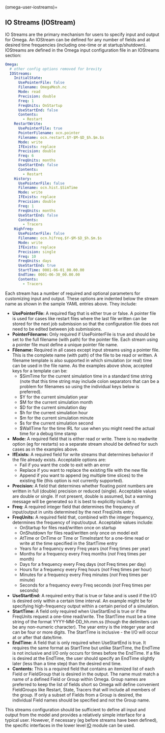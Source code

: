(omega-user-iostreams)=

## IO Streams (IOStream)

IO Streams are the primary mechanism for users to specify input and output
for Omega. An IOStream can be defined for any number of fields and at desired
time frequencies (including one-time or at startup/shutdown). IOStreams are
defined in the Omega input configuration file in an IOStreams section:

```yaml
Omega:
  # other config options removed for brevity
  IOStreams:
    InitialState:
      UsePointerFile: false
      Filename: OmegaMesh.nc
      Mode: read
      Precision: double
      Freq: 1
      FreqUnits: OnStartup
      UseStartEnd: false
      Contents:
        - Restart
    RestartWrite:
      UsePointerFile: true
      PointerFilename: ocn.pointer
      Filename: ocn.restart.$Y-$M-$D_$h.$m.$s
      Mode: write
      IfExists: replace
      Precision: double
      Freq: 6
      FreqUnits: months
      UseStartEnd: false
      Contents:
        - Restart
    History:
      UsePointerFile: false
      Filename: ocn.hist.$SimTime
      Mode: write
      IfExists: replace
      Precision: double
      Freq: 1
      FreqUnits: months
      UseStartEnd: false
      Contents:
        - Tracers
    Highfreq:
      UsePointerFile: false
      Filename: ocn.hifreq.$Y-$M-$D_$h.$m.$s
      Mode: write
      IfExists: replace
      Precision: single
      Freq: 10
      FreqUnits: days
      UseStartEnd: true
      StartTime: 0001-06-01_00.00.00
      EndTime: 0001-06-30_00.00.00
      Contents:
        - Tracers
```

Each stream has a number of required and optional parameters for customizing
input and output. These options are indented below the stream name as shown
in the sample YAML entries above. They include:
- **UsePointerFile:** A required flag that is either true or false. A pointer
file is used for cases like restart files where the last file written can
be stored for the next job submission so that the configuration file does
not need to be edited between job submissions.
- **PointerFilename:** Only required if UsePointerFile is true and should
be set to the full filename (with path) for the pointer file. Each stream
using a pointer file must define a unique pointer file name.
- **Filename:** Required in all cases except input streams using a pointer
file. This is the complete name (with path) of the file to be read or written.
A filename template is also supported in which simulation (or real) time
can be used in the file name. As the examples above show, accepted keys for
a template can be:
  - $SimTime for the current simulation time in a standard time string (note
     that this time string may include colon separators that can be a problem
     for filenames so using the individual keys below is preferred).
  - $Y for the current simulation year
  - $M for the current simulation month
  - $D for the current simulation day
  - $h for the current simulation hour
  - $m for the current simulation minute
  - $s for the current simulation second
  - $WallTime for the time IRL for use when you might need the actual time for
    a debug time stamp
- **Mode:** A required field that is either read or write. There is no
   readwrite option (eg for restarts) so a separate stream should be
   defined for such cases as in the examples above.
- **IfExists:** A required field for write streams that determines behavior
   if the file already exists. Acceptable options are:
   - Fail if you want the code to exit with an error
   - Replace if you want to replace the existing file with the new file
   - Append if you want to append (eg multiple time slices) to the existing
     file (this option is not currently supported).
- **Precision:** A field that determines whether floating point numbers are
   written in full (double) precision or reduced (single). Acceptable values
   are double or single. If not present, double is assumed, but a warning
   message will be generated so it is best to explicitly include it.
- **Freq:** A required integer field that determines the frequency of
   input/output in units determined by the next FreqUnits entry.
- **FreqUnits:** A required field that, combined with the integer frequency,
   determines the frequency of input/output. Acceptable values include:
   - OnStartup for files read/written once on startup
   - OnShutdown for files read/written only once on model exit
   - AtTime or OnTime or Time or TimeInstant for a one-time read or write
     at the time specified in the StartTime entry
   - Years for a frequency every Freq years (*not* Freq times per year)
   - Months for a frequency every Freq months (*not* Freq times per month)
   - Days for a frequency every Freq days (*not* Freq times per day)
   - Hours for a frequency every Freq hours (*not* Freq times per hour)
   - Minutes for a frequency every Freq minutes (*not* Freq times per minute)
   - Seconds for a frequency every Freq seconds (*not* Freq times per seconds)
- **UseStartEnd:** A required entry that is true or false and is used if the
   I/O is desired only within a certain time interval. An example might be
   for specifying high-frequency output within a certain period of a simulation.
- **StartTime:** A field only required when UseStartEnd is true or if
   the FreqUnits request a one-time read/write. The StartTime must be a time
   string of the format YYYY-MM-DD_hh.mm.ss (though the delimiters can be
   any non-numeric character). The year entry is the integer year and can be
   four or more digits. The StartTime is inclusive - the I/O will occur at or
   after that date/time.
- **EndTime:** A field that is only required when UseStartEnd is true. It
   requires the same format as StartTime but unlike StartTime, the EndTime
   is not inclusive and I/O only occurs for times before the EndTime. If a
   file is desired at the EndTime, the user should specify an EndTime slightly
   later (less than a time step) than the desired end time.
- **Contents:** This is a required field that contains an itemized list of
   each Field or FieldGroup that is desired in the output. The name must
   match a name of a defined Field or Group within Omega. Group names are
   preferred to keep the list of fields short so Omega will define convenient
   FieldGroups like Restart, State, Tracers that will include all members
   of the group. If only a subset of Fields from a Group is desired, the
   individual Field names should be specified and not the Group name.

This streams configuration should be sufficient to define all input and output
from the model and provides a relatively simple interface for a typical user.
However, if necessary (eg before streams have been defined), the specific
interfaces in the lower level [IO](#omega-user-IO) module can be used.
